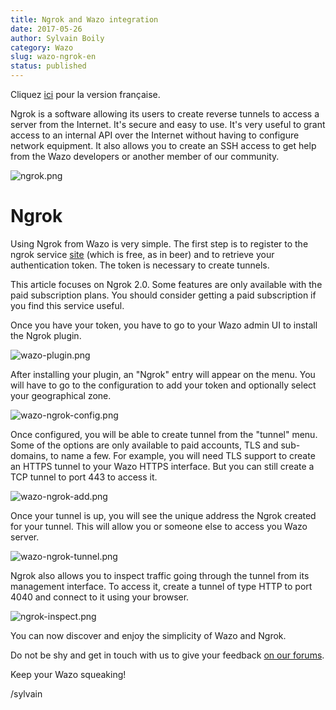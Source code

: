 ```yaml
---
title: Ngrok and Wazo integration
date: 2017-05-26
author: Sylvain Boily
category: Wazo
slug: wazo-ngrok-en
status: published
---
```


Cliquez [ici](http://blog.wazo.community/wazo-ngrok-fr.html) pour la version française.

Ngrok is a software allowing its users to create reverse tunnels to access a server from the Internet.  It's secure and easy to use. It's very useful to grant access to an internal API over the Internet without having to configure network equipment. It also allows you to create an SSH access to get help from the Wazo developers or another member of our community.

![ngrok.png](../../images/blog/wazo-ngrok/ngrok.png "Ngrok website")

# Ngrok

Using Ngrok from Wazo is very simple. The first step is to register to the ngrok service [site](http://ngrok.com) (which is free, as in beer) and to retrieve your authentication token. The token is necessary to create tunnels.

This article focuses on Ngrok 2.0. Some features are only available with the paid subscription plans. You should consider getting a paid subscription if you find this service useful.

Once you have your token, you have to go to your Wazo admin UI to install the Ngrok plugin.

![wazo-plugin.png](../../images/blog/wazo-ngrok/wazo-plugin.png "Wazo ngrok plugin")


After installing your plugin, an "Ngrok" entry will appear on the menu. You will have to go to the configuration to add your token and optionally select your geographical zone.


![wazo-ngrok-config.png](../../images/blog/wazo-ngrok/wazo-ngrok-config.png "Wazo ngrok config")


Once configured, you will be able to create tunnel from the "tunnel" menu. Some of the options are only available to paid accounts, TLS and sub-domains, to name a few. For example, you will need TLS support to create an HTTPS tunnel to your Wazo HTTPS interface. But you can still create a TCP tunnel to port 443 to access it.


![wazo-ngrok-add.png](../../images/blog/wazo-ngrok/wazo-ngrok-add.png "Wazo ngrok add tunnel")

Once your tunnel is up, you will see the unique address the Ngrok created for your tunnel. This will allow you or someone else to access you Wazo server.


![wazo-ngrok-tunnel.png](../../images/blog/wazo-ngrok/wazo-ngrok-tunnel.png "Wazo ngrok tunnel")


Ngrok also allows you to inspect traffic going through the tunnel from its management interface. To access it, create a tunnel of type HTTP to port 4040 and connect to it using your browser.


![ngrok-inspect.png](../../images/blog/wazo-ngrok/ngrok-inspect.png "Ngrok inspect")


You can now discover and enjoy the simplicity of Wazo and Ngrok.

Do not be shy and get in touch with us to give your feedback [on our forums](https://wazo-platform.discourse.group).

Keep your Wazo squeaking!

/sylvain
